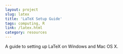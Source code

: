 ```yaml
---
layout: project
slug: latex
title: 'LaTeX Setup Guide'
tags: computing, R
link: /latex.html
category: resources
---
```

A guide to setting up LaTeX on Windows and Mac OS X.
